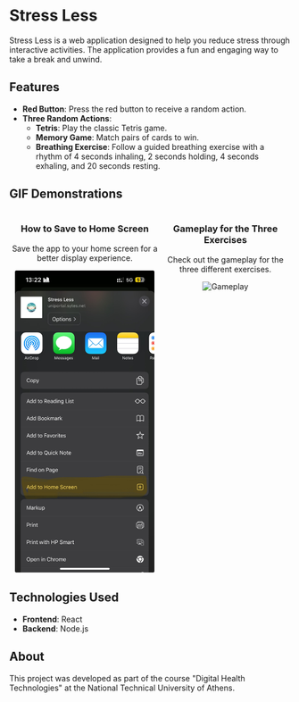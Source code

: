 # Stress Less

Stress Less is a web application designed to help you reduce stress through interactive activities. The application provides a fun and engaging way to take a break and unwind.

## Features

- **Red Button**: Press the red button to receive a random action.
- **Three Random Actions**:
  - **Tetris**: Play the classic Tetris game.
  - **Memory Game**: Match pairs of cards to win.
  - **Breathing Exercise**: Follow a guided breathing exercise with a rhythm of 4 seconds inhaling, 2 seconds holding, 4 seconds exhaling, and 20 seconds resting.

## GIF Demonstrations

<div style="display: flex; justify-content: space-around;">
  <div style="text-align: center;">
    <h3>How to Save to Home Screen</h3>
    <p>Save the app to your home screen for a better display experience.</p>
    <img src="./media/save-hs.jpg" alt="Save to Home Screen" width="250"/>
  </div>
  <div style="text-align: center;">
    <h3>Gameplay for the Three Exercises</h3>
    <p>Check out the gameplay for the three different exercises.</p>
    <img src="./media/gameplay.gif" alt="Gameplay" width="250"/>
  </div>
</div>

## Technologies Used

- **Frontend**: React
- **Backend**: Node.js

## About

This project was developed as part of the course "Digital Health Technologies" at the National Technical University of Athens.
